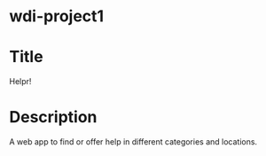 wdi-project1
============

Title
=====
Helpr!

Description
===========
A web app to find or offer help in different categories and locations.


